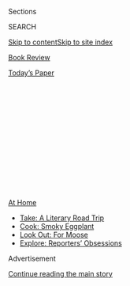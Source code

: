 <div id="app">

<div>

<div>

<div>

<div class="NYTAppHideMasthead css-1q2w90k e1suatyy0">

<div class="section css-ui9rw0 e1suatyy2">

<div class="css-eph4ug er09x8g0">

<div class="css-6n7j50">

</div>

<span class="css-1dv1kvn">Sections</span>

<div class="css-10488qs">

<span class="css-1dv1kvn">SEARCH</span>

</div>

[Skip to content](#site-content)[Skip to site index](#site-index)

</div>

<div id="masthead-section-label" class="css-1wr3we4 eaxe0e00">

[Book
Review](https://www.nytimes.com/section/books/review)

</div>

<div class="css-10698na e1huz5gh0">

</div>

</div>

<div id="masthead-bar-one" class="section hasLinks css-15hmgas e1csuq9d3">

<div class="css-uqyvli e1csuq9d0">

</div>

<div class="css-1uqjmks e1csuq9d1">

</div>

<div class="css-9e9ivx">

[](https://myaccount.nytimes.com/auth/login?response_type=cookie&client_id=vi)

</div>

<div class="css-1bvtpon e1csuq9d2">

[Today’s
Paper](https://www.nytimes.com/section/todayspaper)

</div>

</div>

</div>

</div>

<div data-aria-hidden="false">

<div id="site-content" data-role="main">

<div>

<div class="css-1aor85t" style="opacity:0.000000001;z-index:-1;visibility:hidden">

<div class="css-1hqnpie">

<div class="css-epjblv">

<span class="css-17xtcya">[Book
Review](/section/books/review)</span><span class="css-x15j1o">|</span><span class="css-fwqvlz">Why
the United States Invaded
Iraq</span>

</div>

<div class="css-k008qs">

<div class="css-1iwv8en">

<span class="css-18z7m18"></span>

<div>

</div>

</div>

<span class="css-1n6z4y">https://nyti.ms/3hMKC6f</span>

<div class="css-1705lsu">

<div class="css-4xjgmj">

<div class="css-4skfbu" data-role="toolbar" data-aria-label="Social Media Share buttons, Save button, and Comments Panel with current comment count" data-testid="share-tools">

  - 
  - 
  - 
  - 
    
    <div class="css-6n7j50">
    
    </div>

  - 

</div>

</div>

</div>

</div>

</div>

</div>

<div id="NYT_TOP_BANNER_REGION" class="css-13pd83m">

<div>

<div id="maps-athome-menu" class="section interactive-content interactive-size-medium css-1edisqu">

<div class="css-17ih8de interactive-body">

<div class="at-home-nav__innerContainer">

<div class="at-home-nav__title">

[At
Home](https://www.nytimes.com/spotlight/at-home?action=click&pgtype=Article&state=default&region=TOP_BANNER&context=at_home_menu)

</div>

  - [Take: A Literary Road
    Trip](https://www.nytimes.com/2020/07/28/books/time-for-a-literary-road-trip.html?action=click&pgtype=Article&state=default&region=TOP_BANNER&context=at_home_menu)
  - [Cook: Smoky
    Eggplant](https://www.nytimes.com/2020/07/29/magazine/bored-with-your-home-cooking-some-smoky-eggplant-will-fix-that.html?action=click&pgtype=Article&state=default&region=TOP_BANNER&context=at_home_menu)
  - [Look Out: For
    Moose](https://www.nytimes.com/2020/07/27/travel/moose-michigan-isle-royale.html?action=click&pgtype=Article&state=default&region=TOP_BANNER&context=at_home_menu)
  - [Explore: Reporters’
    Obsessions](https://www.nytimes.com/interactive/2020/at-home/even-more-reporters-editors-diaries-lists-recommendations.html?action=click&pgtype=Article&state=default&region=TOP_BANNER&context=at_home_menu)

</div>

</div>

</div>

</div>

</div>

<div id="top-wrapper" class="css-1sy8kpn">

<div id="top-slug" class="css-l9onyx">

Advertisement

</div>

[Continue reading the main
story](#after-top)

<div class="ad top-wrapper" style="text-align:center;height:100%;display:block;min-height:250px">

<div id="top" class="place-ad" data-position="top" data-size-key="top">

</div>

</div>

<div id="after-top">

</div>

</div>

<div id="sponsor-wrapper" class="css-1hyfx7x">

<div id="sponsor-slug" class="css-19vbshk">

Supported by

</div>

[Continue reading the main
story](#after-sponsor)

<div id="sponsor" class="ad sponsor-wrapper" style="text-align:center;height:100%;display:block">

</div>

<div id="after-sponsor">

</div>

</div>

nonfiction

<div class="css-1vkm6nb ehdk2mb0">

# Why the United States Invaded Iraq

</div>

<div class="css-79elbk" data-testid="photoviewer-wrapper">

<div class="css-z3e15g" data-testid="photoviewer-wrapper-hidden">

</div>

<div class="css-1a48zt4 ehw59r15" data-testid="photoviewer-children">

![<span class="css-16f3y1r e13ogyst0" data-aria-hidden="true">Donald
Rumsfeld visits troops in Singapore,
2004.</span><span class="css-cnj6d5 e1z0qqy90" itemprop="copyrightHolder"><span class="css-1ly73wi e1tej78p0">Credit...</span><span><span>Gerald
Hebert/Reuters</span></span></span>](https://static01.nyt.com/images/2020/08/09/books/review/09Heilbrunn/merlin_11209316_2660760c-7462-4a8a-9032-e76095bdd0d5-articleLarge.jpg?quality=75&auto=webp&disable=upscale)

</div>

</div>

<div class="css-170u9t6">

<div class="css-u7fh8e">

<div class="css-79elbk">

Buy Book<span data-aria-hidden="true">
    ▾</span>

  - [Amazon](https://www.amazon.com/gp/search?index=books&tag=NYTBSREV-20&field-keywords=To+Start+a+War+Robert+Draper)
  - [Apple
    Books](https://du-gae-books-dot-nyt-du-prd.appspot.com/buy?title=To+Start+a+War&author=Robert+Draper)
  - [Barnes and
    Noble](https://www.anrdoezrs.net/click-7990613-11819508?url=https%3A%2F%2Fwww.barnesandnoble.com%2Fw%2F%3Fean%3D9780525561040)
  - [Books-A-Million](https://www.anrdoezrs.net/click-7990613-35140?url=https%3A%2F%2Fwww.booksamillion.com%2Fp%2FTo%2BStart%2Ba%2BWar%2FRobert%2BDraper%2F9780525561040)
  - [Bookshop](https://bookshop.org/a/3546/9780525561040)
  - [Indiebound](https://www.indiebound.org/book/9780525561040?aff=NYT)

</div>

When you purchase an independently reviewed book through our site, we
earn an affiliate commission.

</div>

</div>

<div class="css-xt80pu e12qa4dv0">

<div class="css-18e8msd">

<div class="css-vp77d3 epjyd6m0">

<div class="css-1baulvz">

By <span class="css-1baulvz last-byline" itemprop="name">Jacob
Heilbrunn</span>

</div>

</div>

  - 
    
    <div class="css-ld3wwf e16638kd2">
    
    Published July 28, 2020Updated July 29,
    2020
    
    </div>

  - 
    
    <div class="css-4xjgmj">
    
    <div class="css-pvvomx" data-role="toolbar" data-aria-label="Social Media Share buttons, Save button, and Comments Panel with current comment count" data-testid="share-tools">
    
      - 
      - 
      - 
      - 
        
        <div class="css-6n7j50">
        
        </div>
    
      - 
    
    </div>
    
    </div>

</div>

</div>

<div class="section meteredContent css-1r7ky0e" name="articleBody" itemprop="articleBody">

<div class="css-1fanzo5 StoryBodyCompanionColumn">

<div class="css-53u6y8">

**TO START A WAR**  
**How the Bush Administration Took America Into Iraq**  
By Robert Draper

In April 2003, after he had launched the invasion of Iraq, George W.
Bush stood in the Oval Office reception room and watched the televised
liberation of Basra, which serves as the country’s main port. Next to
him was Secretary of State Colin Powell, who had warned Bush about the
dangers of ousting Saddam Hussein from power. Smoke rose from the
intelligence service headquarters. The city prison had been opened.
Looters were filching desks, chairs and water tanks from state
buildings. As he looked at the pictures, Bush was perplexed. He asked,
“Why aren’t they cheering?”

In “To Start a War,” which is filled with such telling scenes, [Robert
Draper](https://www.nytimes.com/by/robert-draper) carefully examines the
Bush administration’s illusions about Iraq. Draper is a writer at large
for The New York Times Magazine and the author of [“Dead
Certain,”](https://www.nytimes.com/2007/11/04/books/review/Lewis3-t.html)
a study of the Bush administration that relied on numerous interviews
with the president himself. Draper relates that Bush, who was apparently
displeased with his depiction in “Dead Certain,” declined to be
interviewed for this book. But Bush did not seek to hinder access to his
former aides and Draper has performed prodigious research, including
conducting interviews with several hundred former national security
officials and scrutinizing recently declassified government documents.
He does not provide any bold revelations, but offers the most
comprehensive account of the administration’s road to war, underscoring
that Bush was indeed The Decider when it came to Iraq — there was never
any debate about *not* overthrowing Hussein.

The basis for conflict, Draper reminds us, had already been prepared in
the late 1990s by what might be called the military-intellectual complex
in Washington. Two key events occurred in 1998: The first was when
Congress passed, and Bill Clinton signed into law, the [Iraq Liberation
Act](https://www.congress.gov/bill/105th-congress/house-bill/4655),
which the Iraqi expatriate Ahmad Chalabi and his neoconservative allies
like Paul Wolfowitz had championed, and that made it official American
policy to topple Saddam Hussein. The second was the establishment by
Congress of the Rumsfeld Commission. It provided the former s[ecretary
of defense Donald
Rumsfeld](https://history.defense.gov/Multimedia/Biographies/Article-View/Article/571280/donald-h-rumsfeld/),
Wolfowitz and other hawks with a high-profile platform to castigate the
C.I.A. for its putative shortsightedness about the looming perils posed
by North Korea, Iran and Iraq. In particular the commission focused on a
variety of doomsday scenarios that might allow Iraq to obtain nuclear
weapons and target America “in a very short time.”

In those days, none of this seemed to matter that much. But after 9/11,
it did. Drawing on their years of warnings about threats from abroad,
Rumsfeld and Wolfowitz teamed up with Vice President Dick Cheney to push
for war and isolate the reluctant Powell.

</div>

</div>

<div class="css-1fanzo5 StoryBodyCompanionColumn">

<div class="css-53u6y8">

Some of Draper’s most revealing passages focus on the intense pressure
that Cheney and his chief of staff, I. Lewis Libby, as well as the
Defense Department official Douglas J. Feith, exerted on the
intelligence agencies to buttress and even concoct the case that Saddam
had intimate ties with Al Qaeda and that he possessed weapons of mass
destruction. Draper presents the former C.I.A. director [George
Tenet](https://www.cnn.com/2013/08/06/us/george-tenet-fast-facts/index.html)
in a particularly unflattering light. After being shunted aside during
the Clinton presidency, Tenet was desperate to show Bush that he was an
important and loyal soldier in the new war against terrorism. “Here we
had this precious access,” one senior analyst told Draper, “and he
didn’t want to blow it.” Tenet and his aides, Draper writes, “feared
the prospect of President Bush being spoon-fed a bouillabaisse of
truths, unverified stories presented as truths and likely falsehoods. On
the other hand, the agency stood to lose its role in helping separate
fact from fiction if it appeared to be close-minded.”

But Tenet ended up displaying canine fealty to Bush. In October 2002,
when asked by the Senate intelligence chairman Bob Graham about whether
any links between Saddam and Osama bin Laden really existed, Draper
writes, Tenet “issued a reply that Cheney, Libby, Wolfowitz and Feith
could only have dreamed of.” He declared, among other things, that there
was “solid reporting of senior level contacts between Iraq and Al Qaeda
going back a decade.”

For all the effort that Cheney and others expended in trying to depict
Iraq as a dire menace, how much did the evidence and details actually
matter? The cold, hard truth is that they didn’t. They were political
Play-Doh, to be massaged and molded as Bush’s camarilla saw fit. Draper
highlights the famous “slam dunk” meeting in the Oval Office in December
2002, when Tenet assured Bush that the evidence for Colin Powell’s
upcoming speech at the United Nations Security Council in support of an
invasion was solid.

In [“Plan of
Attack,”](https://www.nytimes.com/2004/04/28/books/review/plan-of-attack-all-the-presidents-mentors.html)Bob
Woodward described Bush as being beset by doubt about the case for war,
and suggested that Tenet’s affirmation had been “very important.” Draper
disagrees. The issue wasn’t the evidence. It was the spin: “Tenet’s
words were ‘important’ only because they helped remove any doubt as to
whether the C.I.A. could mount a solid case.” Bush’s thinking was as
clear as it was simplistic. Saddam was a monster. It would be a bad idea
to leave him in power. According to Draper, Bush’s “increasingly
bellicose rhetoric reflected a wartime president who was no longer
tethered to anything other than his own convictions.”

In his 2005 Inaugural Address, Bush tried to turn neoconservative
ideology into official doctrine: “It is the policy of the United States
to seek and support the growth of democratic movements and institutions
in every nation and culture, with the ultimate goal of ending tyranny in
our world.” It wasn’t until the shellacking that the Republicans endured
in the 2006 midterm elections that Bush began to abandon his fantasies
about spreading peace, love and understanding across the Middle East. He
fired Rumsfeld and shunted Cheney to the side.

</div>

</div>

<div class="css-1fanzo5 StoryBodyCompanionColumn">

<div class="css-53u6y8">

If Draper expertly dissects the ferocious turf battles that took place
within the administration over the war, he does not really seek to set
it in a wider context other than to note rather benignly that “the story
I aim to tell is very much a human narrative of patriotic men and women
who, in the wake of a nightmare, pursued that most elusive of dreams:
finding peace through war.” But there was more to it than that. Thanks
to Donald Trump’s bungling, Bush may be benefiting from a wave of
nostalgia for his presidency. But he was criminally culpable in his
naïveté and incuriosity about the costs and consequences of war. At the
same time, Cheney and Rumsfeld were inveterate schemers whose cynicism
about going to war was exceeded only by their ineptitude in conducting
it.

With American power at its apogee after the fall of the Soviet Union,
their aim was to ensure American primacy, to establish what the
Washington Post [columnist Charles
Krauthammer](https://www.nytimes.com/2018/06/21/obituaries/charles-krauthammer-prominent-conservative-voice-dies-at-68.html)had
called America’s unipolar moment. Instead, they squandered the
opportunity. In the name of spreading democracy abroad, they were
willing to countenance its degradation at home. Despite the debacle in
Iraq, the very same truculent impulses continue to linger in the Trump
administration, which has been steadily pushing for regime change in
Iran. In this way, Draper provides a timely reminder of the dangers of
embarking upon wars that can imperil America itself.

</div>

</div>

</div>

<div>

</div>

<div>

</div>

<div>

</div>

<div>

<div id="bottom-wrapper" class="css-1ede5it">

<div id="bottom-slug" class="css-l9onyx">

Advertisement

</div>

[Continue reading the main
story](#after-bottom)

<div id="bottom" class="ad bottom-wrapper" style="text-align:center;height:100%;display:block;min-height:90px">

</div>

<div id="after-bottom">

</div>

</div>

</div>

</div>

</div>

## Site Index

<div>

</div>

## Site Information Navigation

  - [© <span>2020</span> <span>The New York Times
    Company</span>](https://help.nytimes.com/hc/en-us/articles/115014792127-Copyright-notice)

<!-- end list -->

  - [NYTCo](https://www.nytco.com/)
  - [Contact
    Us](https://help.nytimes.com/hc/en-us/articles/115015385887-Contact-Us)
  - [Work with us](https://www.nytco.com/careers/)
  - [Advertise](https://nytmediakit.com/)
  - [T Brand Studio](http://www.tbrandstudio.com/)
  - [Your Ad
    Choices](https://www.nytimes.com/privacy/cookie-policy#how-do-i-manage-trackers)
  - [Privacy](https://www.nytimes.com/privacy)
  - [Terms of
    Service](https://help.nytimes.com/hc/en-us/articles/115014893428-Terms-of-service)
  - [Terms of
    Sale](https://help.nytimes.com/hc/en-us/articles/115014893968-Terms-of-sale)
  - [Site
    Map](https://spiderbites.nytimes.com)
  - [Help](https://help.nytimes.com/hc/en-us)
  - [Subscriptions](https://www.nytimes.com/subscription?campaignId=37WXW)

</div>

</div>

</div>

</div>
